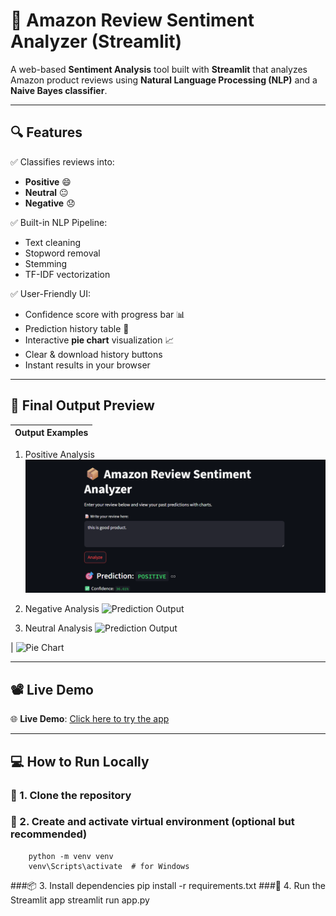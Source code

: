 # 🛒 Amazon Review Sentiment Analyzer (Streamlit)

A web-based **Sentiment Analysis** tool built with **Streamlit** that analyzes Amazon product reviews using **Natural Language Processing (NLP)** and a **Naive Bayes classifier**.

---

## 🔍 Features

✅ Classifies reviews into:
- **Positive** 😄
- **Neutral** 😐
- **Negative** 😞

✅ Built-in NLP Pipeline:
- Text cleaning
- Stopword removal
- Stemming
- TF-IDF vectorization

✅ User-Friendly UI:
- Confidence score with progress bar 📊
- Prediction history table 📝
- Interactive **pie chart** visualization 📈
- Clear & download history buttons
- Instant results in your browser

---

## 📸 Final Output Preview

| Output Examples |
|-----------------|
1. Positive Analysis 
 ![Prediction Output](https://github.com/avanish-d/Sentiment-Analysis-Streamlit/blob/main/images/Screenshot%202025-07-10%20223505.png)
2. Negative Analysis
   ![Prediction Output](<img width="1280" height="558" alt="Screenshot 2025-07-10 223534" src="https://github.com/user-attachments/assets/d6959a0d-92e3-4b56-81ee-4db2b2e28608" />)

3. Neutral Analysis
   ![Prediction Output](<img width="1579" height="681" alt="Screenshot 2025-07-10 233350" src="https://github.com/user-attachments/assets/51c993c1-4125-4ae3-96c5-69615c79d2f3" />
)


| ![Pie Chart](<img width="1242" height="908" alt="Screenshot 2025-07-10 233420" src="https://github.com/user-attachments/assets/3c03af85-e708-478e-bdcc-1bfd0fcf13b3" />
)


---

## 📽️ Live Demo

🌐 **Live Demo**: [Click here to try the app](https://avanish-d-sentiment-analysis-streamlit-app-higew5.streamlit.app/) 

---

## 💻 How to Run Locally

### 🔧 1. Clone the repository
### 🧰 2. Create and activate virtual environment (optional but recommended)
        python -m venv venv
        venv\Scripts\activate  # for Windows
###📦 3. Install dependencies
        pip install -r requirements.txt
###🚀 4. Run the Streamlit app
       streamlit run app.py
